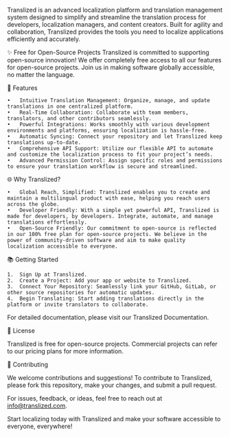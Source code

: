 Translized is an advanced localization platform and translation management system designed to simplify and streamline the translation process for developers, localization managers, and content creators. Built for agility and collaboration, Translized provides the tools you need to localize applications efficiently and accurately.

✨ Free for Open-Source Projects
Translized is committed to supporting open-source innovation! We offer completely free access to all our features for open-source projects. Join us in making software globally accessible, no matter the language.

🚀 Features

	•	Intuitive Translation Management: Organize, manage, and update translations in one centralized platform.
	•	Real-Time Collaboration: Collaborate with team members, translators, and other contributors seamlessly.
	•	Powerful Integrations: Works smoothly with various development environments and platforms, ensuring localization is hassle-free.
	•	Automatic Syncing: Connect your repository and let Translized keep translations up-to-date.
	•	Comprehensive API Support: Utilize our flexible API to automate and customize the localization process to fit your project’s needs.
	•	Advanced Permission Control: Assign specific roles and permissions to ensure your translation workflow is secure and streamlined.

🌐 Why Translized?

	•	Global Reach, Simplified: Translized enables you to create and maintain a multilingual product with ease, helping you reach users across the globe.
	•	Developer Friendly: With a simple yet powerful API, Translized is made for developers, by developers. Integrate, automate, and manage translations effortlessly.
	•	Open-Source Friendly: Our commitment to open-source is reflected in our 100% free plan for open-source projects. We believe in the power of community-driven software and aim to make quality localization accessible to everyone.

📚 Getting Started

	1.	Sign Up at Translized.
	2.	Create a Project: Add your app or website to Translized.
	3.	Connect Your Repository: Seamlessly link your GitHub, GitLab, or other source repositories for automatic updates.
	4.	Begin Translating: Start adding translations directly in the platform or invite translators to collaborate.

For detailed documentation, please visit our Translized Documentation.

📜 License

Translized is free for open-source projects. Commercial projects can refer to our pricing plans for more information.

🤝 Contributing

We welcome contributions and suggestions! To contribute to Translized, please fork this repository, make your changes, and submit a pull request.

For issues, feedback, or ideas, feel free to reach out at info@translized.com.

Start localizing today with Translized and make your software accessible to everyone, everywhere!
